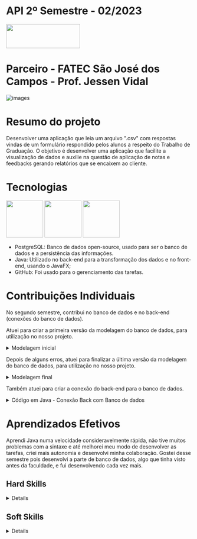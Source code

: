 # API 2º Semestre - 02/2023

<a href="https://github.com/wiz-fatec/avaliacao-360">
  <img src="https://img.shields.io/badge/GitHub-181717?style=for-the-badge&logo=github&logoColor=white"  width="200" height="65" />
</a>

# Parceiro - FATEC São José dos Campos - Prof. Jessen Vidal
![images](https://github.com/user-attachments/assets/e95aca6f-e14c-4178-97c3-997752fcba52)

# Resumo do projeto
Desenvolver uma aplicação que leia um arquivo ".csv" com respostas vindas de um formulário respondido pelos alunos a respeito do Trabalho de Graduação. O objetivo é desenvolver uma aplicação que facilite a visualização de dados e auxilie na questão de aplicação de notas e feedbacks gerando relatórios que se encaixem ao cliente.

# Tecnologias

<img src="https://cdn.jsdelivr.net/gh/devicons/devicon@latest/icons/java/java-original.svg"  width="100" height="100"/> <img src="https://cdn.jsdelivr.net/gh/devicons/devicon@latest/icons/postgresql/postgresql-original.svg" width="100" height="100" /> <img src="https://cdn.jsdelivr.net/gh/devicons/devicon@latest/icons/github/github-original.svg" width="100" height="100" />
          
- PostgreSQL: Banco de dados open-source, usado para ser o banco de dados e a persistência das informações.
- Java: Utilizado no back-end para a transformação dos dados e no front-end, usando o JavaFX;
- GitHub: Foi usado para o gerenciamento das tarefas.

# Contribuições Individuais
No segundo semestre, contribui no banco de dados e no back-end (conexões do banco de dados).

Atuei para criar a primeira versão da modelagem do banco de dados, para utilização no nosso projeto.

<details>
  <summary> Modelagem inicial </summary>
  
![MODELAGEM INICIAL](https://github.com/user-attachments/assets/744f3810-a155-415c-91f2-79e6b53ffa4c)

</details> 

Depois de alguns erros, atuei para finalizar a última versão da modelagem do banco de dados, para utilização no nosso projeto.

<details>
  <summary>Modelagem final</summary>
  
![MODELAGEM FINAL](https://github.com/user-attachments/assets/44c38918-d7e2-4b15-ae3c-a351d86b9bac)

</details>

Também atuei para criar a conexão do back-end para o banco de dados.

<details>
  <summary>Código em Java - Conexão Back com Banco de dados</summary>
  
```java
package com.tg.manager.model;

import com.tg.manager.model.connection.ConnectionDataBase;
import java.sql.Connection;
import java.sql.PreparedStatement;
import java.sql.SQLException;

public class ToDoModel {
    private String feedback;
    private Integer notes;
    private Integer idToDo;

    public void addToDo(String feedbacks, Integer notes, Integer idToDo) {

        try {
            ConnectionDataBase connectionDb = new ConnectionDataBase();
            Connection connection = connectionDb.getConexao();
            String insercaoSQL = "INSERT INTO tg (feedbacks, notes, idToDo) VALUES (?, ?, ?)";
            PreparedStatement preparedStatement = connection.prepareStatement(insercaoSQL);
            preparedStatement.setString(1, feedbacks);
            preparedStatement.setInt(2, notes);
            preparedStatement.setInt(3, idToDo);
            preparedStatement.executeUpdate();
            preparedStatement.close();
            connection.close();
            System.out.println("Dados inseridos com sucesso!");
        } catch (SQLException e) {
            e.printStackTrace();
        }
    }
}
```

</details>


# Aprendizados Efetivos
Aprendi Java numa velocidade consideravelmente rápida, não tive muitos problemas com a sintaxe e até melhorei meu modo de desenvolver as tarefas, criei mais autonomia e desenvolvi minha colaboração. 
Gostei desse semestre pois desenvolvi a parte de banco de dados, algo que tinha visto antes da faculdade, e fui desenvolvendo cada vez mais.

## Hard Skills
<details>
  
| Habilidade |	Classificação |
| :-----: | :-----: |
| GitHub |	★★★☆☆ |
| Java | ★★☆☆☆ |
| PostgreSQL | ★★☆☆☆ |

</details> 

## Soft Skills
<details>
  
Colaboração: Busquei ouvir todas as criticas e pensar numa visão unificada que abrangesse todas as ideias dos integrantes, além de ajudar mais.

</details> 

